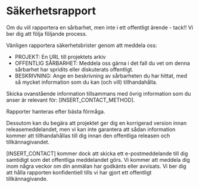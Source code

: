 # Säkerhetsrapport

Om du vill rapportera en sårbarhet, men inte i ett offentligt ärende - tack!! Vi ber dig att följa följande process.

Vänligen rapportera säkerhetsbrister genom att meddela oss:

- PROJEKT: En URL till projektets arkiv
- OFFENTLIG SÅRBARHET: Meddela oss gärna i det fall du vet om denna sårbarhet har spridits eller diskuterats offentligt.
- BESKRIVNING: Ange en beskrivning av sårbarheten du har hittat, med så mycket information som du kan (och vill) tillhandahålla.

Skicka ovanstående information tillsammans med övrig information som du anser är relevant för: [INSERT_CONTACT_METHOD].

Rapporter hanteras efter bästa förmåga.

Dessutom kan du begära att projektet ger dig en korrigerad version innan releasemeddelandet, men vi kan inte garantera att sådan information kommer att tillhandahållas till dig innan den offentliga releasen och tillkännagivandet.

[INSERT_CONTACT] kommer dock att skicka ett e-postmeddelande till dig samtidigt som det offentliga meddelandet görs.
Vi kommer att meddela dig inom några veckor om din anmälan har godkänts eller avvisats.
Vi ber dig att hålla rapporten konfidentiell tills vi har gjort ett offentligt tillkännagivande.